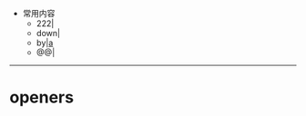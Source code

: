 - 常用内容
	- 222|[](fileext://d:\a.txt)
	- down|[](dirext://d:\down)
	- by|[a](openby://D:\c.txt@@emeditor)
	- @@|[](file:///@@cmd.exe)
	
***
# openers
[tt]: emeditor